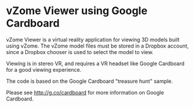 vZome Viewer using Google Cardboard
================

vZome Viewer is a virtual reality application for viewing 3D models built using vZome.
The vZome model files must be stored in a Dropbox account, since a Dropbox chooser is
used to select the model to view.

Viewing is in stereo VR, and requires a VR headset like Google Cardboard for a good
viewing experience.

The code is based on the Google Cardboard "treasure hunt" sample.

Please see <http://g.co/cardboard> for more information on Google Cardboard.
